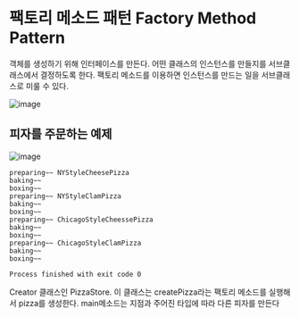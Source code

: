# 팩토리 메소드 패턴 Factory Method Pattern  
객체를 생성하기 위해 인터페이스를 만든다. 어떤 클래스의 인스턴스를 만들지를 서브클래스에서 결정하도록 한다.
팩토리 메소드를 이용하면 인스턴스를 만드는 일을 서브클래스로 미룰 수 있다.  

![image](https://user-images.githubusercontent.com/51879052/189471481-7d4c3af3-f80d-4562-8123-84d50c477dac.png)

## 피자를 주문하는 예제
![image](https://user-images.githubusercontent.com/51879052/189516140-9ece4824-1d63-46ee-a2cf-990b20c3161e.png)


```
preparing~~ NYStyleCheesePizza
baking~~
boxing~~
preparing~~ NYStyleClamPizza
baking~~
boxing~~
preparing~~ ChicagoStyleCheessePizza
baking~~
boxing~~
preparing~~ ChicagoStyleClamPizza
baking~~
boxing~~

Process finished with exit code 0

```
Creator 클래스인 PizzaStore. 이 클래스는 createPizza라는 팩토리 메소드를 실행해서 pizza를 생성한다.
main메소드는 지점과 주어진 타입에 따라 다른 피자를 만든다
